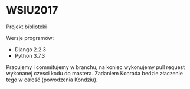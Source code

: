 # WSIU2017
Projekt biblioteki

Wersje programów:

- Django 2.2.3
- Python 3.7.3


Pracujemy i commitujemy w branchu, na koniec wykonujemy pull request wykonanej czesci kodu do mastera. Zadaniem Konrada bedzie złaczenie tego w całość (powodzenia Kondziu). 
